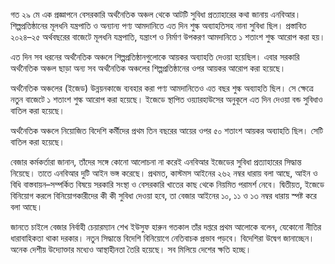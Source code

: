 গত ২৯ মে এক প্রজ্ঞাপনে বেসরকারি অর্থনৈতিক অঞ্চল থেকে আটটি সুবিধা প্রত্যাহারের কথা জানায় এনবিআর। শিল্পপ্রতিষ্ঠানের মূলধনি যন্ত্রপাতি ও অন্যান্য পণ্য আমদানিতে এত দিন শুল্ক অব্যাহতিসহ নানা সুবিধা ছিল। প্রস্তাবিত ২০২৪–২৫ অর্থবছরের বাজেটে মূলধনি যন্ত্রপাতি, যন্ত্রাংশ ও নির্মাণ উপকরণ আমদানিতে ১ শতাংশ শুল্ক আরোপ করা হয়।

এত দিন সব ধরনের অর্থনৈতিক অঞ্চলে শিল্পপ্রতিষ্ঠানগুলোকে আয়কর অব্যাহতি দেওয়া হয়েছিল। এবার সরকারি অর্থনৈতিক অঞ্চল ছাড়া অন্য সব অর্থনৈতিক অঞ্চলের শিল্পপ্রতিষ্ঠানের ওপর আয়কর আরোপ করা হয়েছে।

অর্থনৈতিক অঞ্চলের (ইজেড) উন্নয়নকাজে ব্যবহার করা পণ্য আমদানিতেও এত বছর শুল্ক অব্যাহতি ছিল। সে ক্ষেত্রে নতুন বাজেটে ১ শতাংশ শুল্ক আরোপ করা হয়েছে। ইজেডে স্থাপিত ওয়্যারহাউসের অনুকূলে এত দিন দেওয়া বন্ড সুবিধাও বাতিল করা হয়েছে।

অর্থনৈতিক অঞ্চলে নিয়োজিত বিদেশি কর্মীদের প্রথম তিন বছরের আয়ের ওপর ৫০ শতাংশ আয়কর অব্যাহতি ছিল। সেটি বাতিল করা হয়েছে।

বেজার কর্মকর্তারা জানান, তাঁদের সঙ্গে কোনো আলোচনা না করেই এনবিআর ইজেডের সুবিধা প্রত্যাহারের সিদ্ধান্ত নিয়েছে। তাতে এনবিআর দুটি আইন ভঙ্গ করেছে। প্রথমত, কাস্টমস আইনের ২৬২ নম্বর ধারায় বলা আছে, আইন ও বিধি বাস্তবায়ন–সম্পর্কিত বিষয়ে সরকারি সংস্থা ও বেসরকারি খাতের কাছ থেকে নিয়মিত পরামর্শ নেবে। দ্বিতীয়ত, ইজেডে বিনিয়োগ করলে বিনিয়োগকারীদের কী কী সুবিধা দেওয়া হবে, তা বেজার আইনের ১০, ১১ ও ১৩ নম্বর ধারায় স্পষ্ট করে বলা আছে।  

জানতে চাইলে বেজার নির্বাহী চেয়ারম্যান শেখ ইউসুফ হারুন গতকাল তাঁর দপ্তরে প্রথম আলোকে বলেন, যেকোনো নীতির ধারাবাহিকতা থাকা দরকার। নতুন সিদ্ধান্তে বিদেশি বিনিয়োগে নেতিবাচক প্রভাব পড়বে। বিদেশিরা উদ্বেগ জানাচ্ছেন। অনেক দেশীয় উদ্যোক্তার মধ্যেও আস্থাহীনতা তৈরি হয়েছে। সব মিলিয়ে দেশের ক্ষতি হচ্ছে।  
